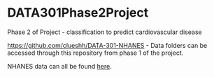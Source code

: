 # DATA301Phase2Project
Phase 2 of Project - classification to predict cardiovascular disease

https://github.com/clueshh/DATA-301-NHANES - Data folders can be accessed through this repository from phase 1 of the project.

NHANES data can all be found [here](https://myvuwac-my.sharepoint.com/:f:/g/personal/whitwocamp_myvuw_ac_nz/Egp_0n9NLFtBs3B772VXiMgBTUSF5zSDINz3VGt71sJjnQ?e=7SwnC7).
